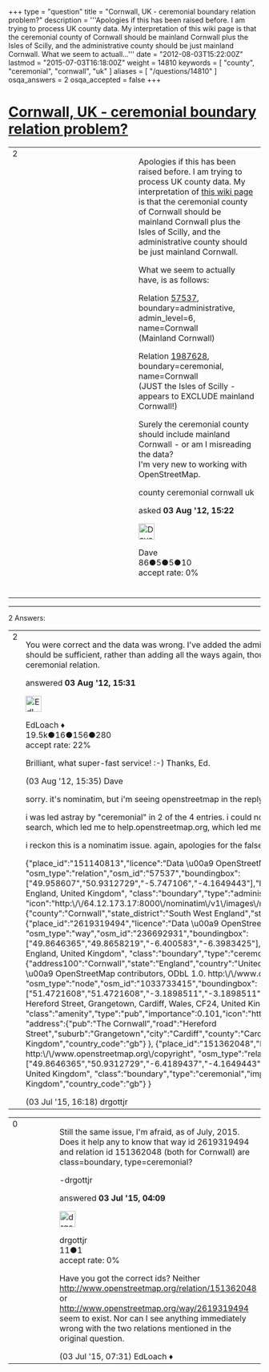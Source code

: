 +++
type = "question"
title = "Cornwall, UK - ceremonial boundary relation problem?"
description = '''Apologies if this has been raised before. I am trying to process UK county data. My interpretation of this wiki page is that the ceremonial county of Cornwall should be mainland Cornwall plus the Isles of Scilly, and the administrative county should be just mainland Cornwall. What we seem to actuall...'''
date = "2012-08-03T15:22:00Z"
lastmod = "2015-07-03T16:18:00Z"
weight = 14810
keywords = [ "county", "ceremonial", "cornwall", "uk" ]
aliases = [ "/questions/14810" ]
osqa_answers = 2
osqa_accepted = false
+++

<div class="headNormal">

# [Cornwall, UK - ceremonial boundary relation problem?](/questions/14810/cornwall-uk-ceremonial-boundary-relation-problem)

</div>

<div id="main-body">

<div id="askform">

<table id="question-table" style="width:100%;">
<colgroup>
<col style="width: 50%" />
<col style="width: 50%" />
</colgroup>
<tbody>
<tr>
<td style="width: 30px; vertical-align: top"><div class="vote-buttons">
<span id="post-14810-upvote" class="ajax-command post-vote up" rel="nofollow" title="I like this post (click again to cancel)"> </span>
<div id="post-14810-score" class="post-score" title="current number of votes">
2
</div>
<span id="post-14810-downvote" class="ajax-command post-vote down" rel="nofollow" title="I dont like this post (click again to cancel)"> </span> <span id="favorite-mark" class="ajax-command favorite-mark" rel="nofollow" title="mark/unmark this question as favorite (click again to cancel)"> </span>
<div id="favorite-count" class="favorite-count">
&#10;</div>
</div></td>
<td><div id="item-right">
<div class="question-body">
<p>Apologies if this has been raised before. I am trying to process UK county data. My interpretation of <a href="http://wiki.openstreetmap.org/wiki/English_Counties">this wiki page</a> is that the ceremonial county of Cornwall should be mainland Cornwall plus the Isles of Scilly, and the administrative county should be just mainland Cornwall.</p>
<p>What we seem to actually have, is as follows:</p>
<p>Relation <a href="http://www.openstreetmap.org/browse/relation/57537">57537</a>, boundary=administrative, admin_level=6, name=Cornwall<br />
(Mainland Cornwall)</p>
<p>Relation <a href="http://www.openstreetmap.org/browse/relation/1987628">1987628</a>, boundary=ceremonial, name=Cornwall<br />
(JUST the Isles of Scilly - appears to EXCLUDE mainland Cornwall!)</p>
<p>Surely the ceremonial county should include mainland Cornwall - or am I misreading the data?<br />
I'm very new to working with OpenStreetMap.</p>
</div>
<div id="question-tags" class="tags-container tags">
<span class="post-tag tag-link-county" rel="tag" title="see questions tagged &#39;county&#39;">county</span> <span class="post-tag tag-link-ceremonial" rel="tag" title="see questions tagged &#39;ceremonial&#39;">ceremonial</span> <span class="post-tag tag-link-cornwall" rel="tag" title="see questions tagged &#39;cornwall&#39;">cornwall</span> <span class="post-tag tag-link-uk" rel="tag" title="see questions tagged &#39;uk&#39;">uk</span>
</div>
<div id="question-controls" class="post-controls">
&#10;</div>
<div class="post-update-info-container">
<div class="post-update-info post-update-info-user">
<p>asked <strong>03 Aug '12, 15:22</strong></p>
<img src="https://secure.gravatar.com/avatar/9b6b142985091a1566e3f91e1902284d?s=32&amp;d=identicon&amp;r=g" class="gravatar" width="32" height="32" alt="Dave&#39;s gravatar image" />
<p><span>Dave</span><br />
<span class="score" title="86 reputation points">86</span><span title="5 badges"><span class="badge1">●</span><span class="badgecount">5</span></span><span title="5 badges"><span class="silver">●</span><span class="badgecount">5</span></span><span title="10 badges"><span class="bronze">●</span><span class="badgecount">10</span></span><br />
<span class="accept_rate" title="Rate of the user&#39;s accepted answers">accept rate:</span> <span title="Dave has no accepted answers">0%</span> </br></br></p>
</div>
</div>
<div id="comments-container-14810" class="comments-container">
&#10;</div>
<div id="comment-tools-14810" class="comment-tools">
&#10;</div>
<div class="clear">
&#10;</div>
<div id="comment-14810-form-container" class="comment-form-container">
&#10;</div>
<div class="clear">
&#10;</div>
</div></td>
</tr>
</tbody>
</table>

------------------------------------------------------------------------

<div class="tabBar">

<span id="sort-top"></span>

<div class="headQuestions">

2 Answers:

</div>

</div>

<span id="14811"></span>

<div id="answer-container-14811" class="answer">

<table style="width:100%;">
<colgroup>
<col style="width: 50%" />
<col style="width: 50%" />
</colgroup>
<tbody>
<tr>
<td style="width: 30px; vertical-align: top"><div class="vote-buttons">
<span id="post-14811-upvote" class="ajax-command post-vote up" rel="nofollow" title="I like this post (click again to cancel)"> </span>
<div id="post-14811-score" class="post-score" title="current number of votes">
2
</div>
<span id="post-14811-downvote" class="ajax-command post-vote down" rel="nofollow" title="I dont like this post (click again to cancel)"> </span>
</div></td>
<td><div class="item-right">
<div class="answer-body">
<p>You were correct and the data was wrong. I've added the administrative relation for Cornwall as a member to the ceremonial relation. I think this should be sufficient, rather than adding all the ways again, though I'm sure if I'm wrong someone will correct me both here and by correcting the ceremonial relation.</p>
</div>
<div class="answer-controls post-controls">
&#10;</div>
<div class="post-update-info-container">
<div class="post-update-info post-update-info-user">
<p>answered <strong>03 Aug '12, 15:31</strong></p>
<img src="https://secure.gravatar.com/avatar/f25a8392e12ed696b16554b3d08e4e2b?s=32&amp;d=identicon&amp;r=g" class="gravatar" width="32" height="32" alt="EdLoach&#39;s gravatar image" />
<p><span>EdLoach ♦</span><br />
<span class="score" title="19478 reputation points"><span>19.5k</span></span><span title="16 badges"><span class="badge1">●</span><span class="badgecount">16</span></span><span title="156 badges"><span class="silver">●</span><span class="badgecount">156</span></span><span title="280 badges"><span class="bronze">●</span><span class="badgecount">280</span></span><br />
<span class="accept_rate" title="Rate of the user&#39;s accepted answers">accept rate:</span> <span title="EdLoach has 93 accepted answers">22%</span> </br></p>
</div>
</div>
<div id="comments-container-14811" class="comments-container">
<span id="14812"></span>
<div id="comment-14812" class="comment">
<div id="post-14812-score" class="comment-score">
&#10;</div>
<div class="comment-text">
<p>Brilliant, what super-fast service! :-) Thanks, Ed.</p>
</div>
<div id="comment-14812-info" class="comment-info">
<span class="comment-age">(03 Aug '12, 15:35)</span> <span class="comment-user userinfo">Dave</span>
</div>
</div>
<span id="43961"></span>
<div id="comment-43961" class="comment">
<div id="post-43961-score" class="comment-score">
&#10;</div>
<div class="comment-text">
<p>sorry. it's nominatim, but i'm seeing openstreetmap in the reply ...</p>
<p>i was led astray by "ceremonial" in 2 of the 4 entries. i could not find "ceremonial" in a list of osm classes/types wiki, so that led me to start a search, which led me to help.openstreetmap.org, which led me to where i am now.</p>
<p>i reckon this is a nominatim issue. again, apologies for the false alarm. - go</p>
<p>{"place_id":"151140813","licence":"Data \u00a9 OpenStreetMap contributors, ODbL 1.0. http:\/\/www.openstreetmap.org\/copyright", "osm_type":"relation","osm_id":"57537","boundingbox":["49.958607","50.9312729","-5.747106","-4.1649443"],"lat":"50.416667","lon":"-4.75", "display_name":"Cornwall, South West England, England, United Kingdom", "class":"boundary","type":"administrative","importance":0.77105547058049, "icon":"http:\/\/64.12.173.17:8000\/nominatim\/v1\/images\/mapicons\/poi_boundary_administrative.p.20.png", "address":{"county":"Cornwall","state_district":"South West England","state":"England","country":"United Kingdom","country_code":"gb"} }, {"place_id":"2619319494","licence":"Data \u00a9 OpenStreetMap contributors, ODbL 1.0. http:\/\/www.openstreetmap.org\/copyright", "osm_type":"way","osm_id":"236692931","boundingbox":["49.8646365","49.8658219","-6.400583","-6.3983425"],"lat":"49.8652095","lon":"-6.3996633088785", "display_name":"Cornwall, England, United Kingdom", "class":"boundary","type":"ceremonial","importance":0.6, "address":{"address100":"Cornwall","state":"England","country":"United Kingdom","country_code":"gb"} }, {"place_id":"10995786","licence":"Data \u00a9 OpenStreetMap contributors, ODbL 1.0. http:\/\/www.openstreetmap.org\/copyright", "osm_type":"node","osm_id":"1033733415","boundingbox":["51.4721608","51.4721608","-3.1898511","-3.1898511"],"lat":"51.4721608","lon":"-3.1898511", "display_name":"The Cornwall, Hereford Street, Grangetown, Cardiff, Wales, CF24, United Kingdom", "class":"amenity","type":"pub","importance":0.101,"icon":"http:\/\/64.12.173.17:8000\/nominatim\/v1\/images\/mapicons\/food_pub.p.20.png", "address":{"pub":"The Cornwall","road":"Hereford Street","suburb":"Grangetown","city":"Cardiff","county":"Cardiff","state":"Wales","postcode":"CF24","country":"United Kingdom","country_code":"gb"} }, {"place_id":"151362048","licence":"Data \u00a9 OpenStreetMap contributors, ODbL 1.0. http:\/\/www.openstreetmap.org\/copyright", "osm_type":"relation","osm_id":"1987628","boundingbox":["49.8646365","50.9312729","-6.4189437","-4.1649443"],"lat":"50.4449717","lon":"-4.62297166029412", "display_name":"Cornwall, United Kingdom", "class":"boundary","type":"ceremonial","importance":0.101, "address":{"address100":"Cornwall","country":"United Kingdom","country_code":"gb"} }</p>
</div>
<div id="comment-43961-info" class="comment-info">
<span class="comment-age">(03 Jul '15, 16:18)</span> <span class="comment-user userinfo">drgottjr</span>
</div>
</div>
</div>
<div id="comment-tools-14811" class="comment-tools">
&#10;</div>
<div class="clear">
&#10;</div>
<div id="comment-14811-form-container" class="comment-form-container">
&#10;</div>
<div class="clear">
&#10;</div>
</div></td>
</tr>
</tbody>
</table>

</div>

<span id="43928"></span>

<div id="answer-container-43928" class="answer">

<table style="width:100%;">
<colgroup>
<col style="width: 50%" />
<col style="width: 50%" />
</colgroup>
<tbody>
<tr>
<td style="width: 30px; vertical-align: top"><div class="vote-buttons">
<span id="post-43928-upvote" class="ajax-command post-vote up" rel="nofollow" title="I like this post (click again to cancel)"> </span>
<div id="post-43928-score" class="post-score" title="current number of votes">
0
</div>
<span id="post-43928-downvote" class="ajax-command post-vote down" rel="nofollow" title="I dont like this post (click again to cancel)"> </span>
</div></td>
<td><div class="item-right">
<div class="answer-body">
<p>Still the same issue, I'm afraid, as of July, 2015. Does it help any to know that way id 2619319494 and relation id 151362048 (both for Cornwall) are class=boundary, type=ceremonial?</p>
<p>-drgottjr</p>
</div>
<div class="answer-controls post-controls">
&#10;</div>
<div class="post-update-info-container">
<div class="post-update-info post-update-info-user">
<p>answered <strong>03 Jul '15, 04:09</strong></p>
<img src="https://secure.gravatar.com/avatar/27c34d5c7e6844fb3500a058b2a05364?s=32&amp;d=identicon&amp;r=g" class="gravatar" width="32" height="32" alt="drgottjr&#39;s gravatar image" />
<p><span>drgottjr</span><br />
<span class="score" title="11 reputation points">11</span><span title="1 badges"><span class="bronze">●</span><span class="badgecount">1</span></span><br />
<span class="accept_rate" title="Rate of the user&#39;s accepted answers">accept rate:</span> <span title="drgottjr has no accepted answers">0%</span></p>
</div>
</div>
<div id="comments-container-43928" class="comments-container">
<span id="43934"></span>
<div id="comment-43934" class="comment">
<div id="post-43934-score" class="comment-score">
&#10;</div>
<div class="comment-text">
<p>Have you got the correct ids? Neither <a href="http://www.openstreetmap.org/relation/151362048">http://www.openstreetmap.org/relation/151362048</a> or <a href="http://www.openstreetmap.org/way/2619319494">http://www.openstreetmap.org/way/2619319494</a> seem to exist. Nor can I see anything immediately wrong with the two relations mentioned in the original question.</p>
</div>
<div id="comment-43934-info" class="comment-info">
<span class="comment-age">(03 Jul '15, 07:31)</span> <span class="comment-user userinfo">EdLoach ♦</span>
</div>
</div>
</div>
<div id="comment-tools-43928" class="comment-tools">
&#10;</div>
<div class="clear">
&#10;</div>
<div id="comment-43928-form-container" class="comment-form-container">
&#10;</div>
<div class="clear">
&#10;</div>
</div></td>
</tr>
</tbody>
</table>

</div>

<div class="paginator-container-left">

</div>

</div>

</div>

